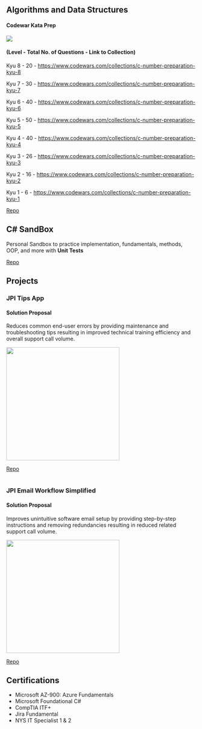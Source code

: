 ## Algorithms and Data Structures

#### Codewar Kata Prep

<image src="https://www.codewars.com/users/chitangchin/badges/large"/>

#### (Level - Total No. of Questions - Link to Collection)

Kyu 8 - 20 - https://www.codewars.com/collections/c-number-preparation-kyu-8 </summary>

Kyu 7 - 30 - https://www.codewars.com/collections/c-number-preparation-kyu-7 </summary>

Kyu 6 - 40 - https://www.codewars.com/collections/c-number-preparation-kyu-6 </summary>

Kyu 5 - 50 - https://www.codewars.com/collections/c-number-preparation-kyu-5 </summary>

Kyu 4 - 40 - https://www.codewars.com/collections/c-number-preparation-kyu-4 </summary>

Kyu 3 - 26 - https://www.codewars.com/collections/c-number-preparation-kyu-3 </summary>

Kyu 2 - 16  - https://www.codewars.com/collections/c-number-preparation-kyu-2 </summary>

Kyu 1 - 6 - https://www.codewars.com/collections/c-number-preparation-kyu-1 </summary>

[Repo](https://github.com/chitangchin/CodewarKata)

## C# SandBox

Personal Sandbox to practice implementation, fundamentals, methods, OOP, and more with **Unit Tests**

[Repo](https://github.com/chitangchin/Box)

## Projects

### JPI Tips App

#### Solution Proposal 

Reduces common end-user errors by providing maintenance and troubleshooting tips resulting in improved technical training efficiency and overall support call volume.

<img src="https://github.com/chitangchin/Chitangchin/assets/96362668/e4371c21-a042-4e0f-a944-8677b47b77a3" height="300px"/>

[Repo](https://github.com/chitangchin/JPI-Tips-Window-App) 

#

### JPI Email Workflow Simplified

####  Solution Proposal 

Improves unintuitive software email setup by providing step-by-step instructions and removing redundancies resulting in reduced related support call volume.

<img src="https://github.com/chitangchin/Chitangchin/assets/96362668/b6f19af5-91a9-4c85-a1e0-f55e91d29ff7" height="300px"/>

[Repo](https://github.com/chitangchin/Simplified-SMTP-Email-App) 

## Certifications

- Microsoft AZ-900: Azure Fundamentals
- Microsoft Foundational C#
- CompTIA ITF+
- Jira Fundamental
- NYS IT Specialist 1 & 2
